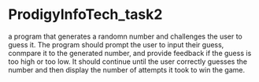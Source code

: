 # ProdigyInfoTech_task2
a program that generates a randomn number and challenges the user to guess it. The program should prompt the user to input their guess, conmpare it to the generated number, and provide feedback if the guess is too high or too low. It should continue until the user correctly guesses the number and then display the number of attempts it took to win the game.



